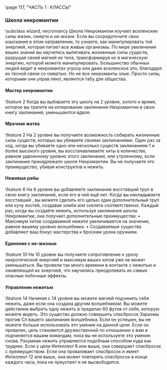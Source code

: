 \page 117, "ЧАСТЬ 1 : КЛАССЫ"
### Школа некромантии
\subclass wizard, necromancy
Школа Некромантии изучает вселенские силы жизни, смерти и не-жизни. Если вы сосредоточите свои изыскания в этом направлении, то узнаете, как манипулировать той энергией, которая питает все живые организмы. По мере увеличения ваших знаний вы научитесь вытягивать жизненные силы существ, разрушая своей магией их тела, трансформируя их в магическую энергию, которой можете манипулировать.
Большинство обычных людей видит в некромантах угрозу или даже вселенское зло, благодаря их тесной связи со смертью. Но не все некроманты злые. Просто силы, которыми они управ ляют, являются табу для общества.

#### Мастер некромантии
\feature 2
Когда вы выбираете эту школу на 2 уровне, золото и время, которое вы тратите на копирование заклинания Некромантии в свою книгу заклинаний, уменьшаются вдвое.

#### Мрачная жатва
\feature 2
На 2 уровне вы получаете возможность собирать жизненные силы существ, которых вы убиваете своими заклинаниями. Один раз за ход, когда вы убиваете одно или несколько существ заклинанием 1 и более высокого уровня, вы восстанавливаете хиты в количестве, равном удвоенному уровню этого заклинания, или утроенному, если заклинание принадлежало школе Некромантии. Вы не получаете это преимущество, убивая конструктов и нежить.

#### Неживые рабы
\feature 6
На 6 уровне вы добавляете заклинание восставший труп в свою книгу заклинаний, если его в ней ещё нет. Когда вы накладываете восставший
, вы можете сделать его целью один дополнительный труп или кучу костей, создавая зомби или скелета соответственно.
Каждый раз, когда вы создаёте нежить, используя заклинание школы Некромантии, она получает дополнительные преимущества:
• Максимум хитов создаваемой нежити увеличивается на значение, равное вашему уровню волшебника.
• Создаваемые существа добавляют ваш бонус мастерства к броскам урона оружием.

#### Единение с не-жизнью
\feature 10
На 10 уровне вы получаете сопротивление к урону некротической энергией и максимум ваших хитов уже не может уменьшаться. Вы провели так много времени в контакте с нежитью и оживляющей их энергией, что научились преодолевать их самые опасные побочные эффекты.

#### Управление нежитью
\feature 14
Начиная с 14 уровня вы можете магией подчинить себе нежить, даже если она создана другим волшебником. Вы можете действием выбрать одну нежить в пределах 60 футов от себя, которую можете видеть. Это существо должно совершить спасбросок Харизмы против Сл вашего заклинания волшебника. Если он успешен, вы не можете больше использовать это умение на данной цели.
Если он провален, цель становится дружественной по отношению к вам и подчиняется вашим командам, пока вы не используете это умение снова.
Разумная нежить управляется подобным способом куда как труднее. Если у цели Интеллект 8 или выше, она совершает спасбросок с преимуществом. Если она проваливает спасбросок и имеет
Интеллект 12 или выше, она может повторять спасбросок в конце каждого часа, пока не преуспеет и не высвободится.

